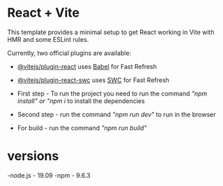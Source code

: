 # React + Vite

This template provides a minimal setup to get React working in Vite with HMR and some ESLint rules.

Currently, two official plugins are available:

- [@vitejs/plugin-react](https://github.com/vitejs/vite-plugin-react/blob/main/packages/plugin-react/README.md) uses [Babel](https://babeljs.io/) for Fast Refresh
- [@vitejs/plugin-react-swc](https://github.com/vitejs/vite-plugin-react-swc) uses [SWC](https://swc.rs/) for Fast Refresh



- First step - To run the project you need to run the command *"npm install" or "npm i* to install the dependencies
- Second step - run the command *"npm run dev"* to run in the browser
- For build - run the command *"npm run build"*
 # versions
 -node.js - 19.09
 -npm - 9.6.3

